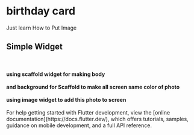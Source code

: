# birthday card 

Just learn How to Put Image 

## Simple Widget
<b>
<br><br>using scaffold widget for making body 
<br><br>and background for Scaffold to make all screen same color of photo 
<br><br>using image widget to add this photo to screen 
</b>
<br><br>
For help getting started with Flutter development, view the
[online documentation](https://docs.flutter.dev/), which offers tutorials,
samples, guidance on mobile development, and a full API reference.
